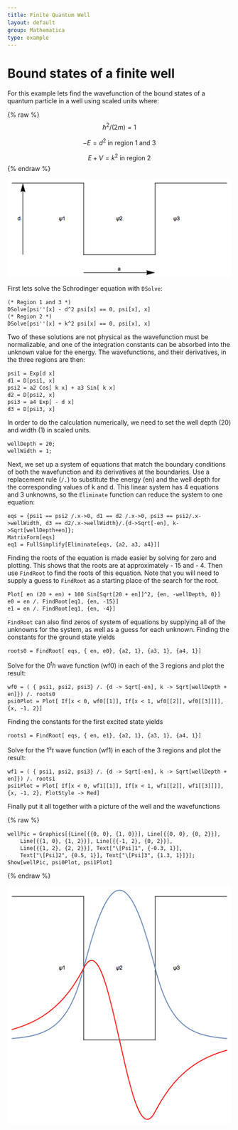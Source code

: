 ```yaml
---
title: Finite Quantum Well
layout: default
group: Mathematica
type: example
---
```


# Bound states of a finite well

For this example lets find the wavefunction of the bound states of a quantum particle in a well using scaled units where:

{% raw %}
$$ \hbar^2/(2m)=1 $$

$$ -E=d^2 \text{ in region 1 and 3} $$

$$ E+V=k^2 \text{ in region 2} $$
{% endraw %}

![Quantum Well](/mathematica/media/quantum_well.png "Quantum Finite Well")

First lets solve the Schrodinger equation with `DSolve`:

```
(* Region 1 and 3 *)
DSolve[psi''[x] - d^2 psi[x] == 0, psi[x], x]
(* Region 2 *)
DSolve[psi''[x] + k^2 psi[x] == 0, psi[x], x]
```

Two of these solutions are not physical as the wavefunction must be normalizable, and one of the integration constants can be absorbed into the unknown value for the energy. The wavefunctions, and their derivatives, in the three regions are then:

```
psi1 = Exp[d x]
d1 = D[psi1, x]
psi2 = a2 Cos[ k x] + a3 Sin[ k x]
d2 = D[psi2, x]
psi3 = a4 Exp[ - d x]
d3 = D[psi3, x]
```

In order to do the calculation numerically, we need to set the well depth (20) and width (1) in scaled units.

```
wellDepth = 20;
wellWidth = 1;
```

Next, we set up a system of equations that match the boundary conditions of both the wavefunction and its derivatives at the boundaries. Use a replacement rule (`/.`) to substitute the energy (en) and the well depth for the corresponding values of k and d. This linear system has 4 equations and 3 unknowns, so the `Eliminate` function can reduce the system to one equation:

```
eqs = {psi1 == psi2 /.x->0, d1 == d2 /.x->0, psi3 == psi2/.x->wellWidth, d3 == d2/.x->wellWidth}/.{d->Sqrt[-en], k->Sqrt[wellDepth+en]};
MatrixForm[eqs]
eq1 = FullSimplify[Eliminate[eqs, {a2, a3, a4}]]
```

Finding the roots of the equation is made easier by solving for zero and plotting. This shows that the roots are at approximately - 15 and - 4. Then use `FindRoot` to find the roots of this equation. Note that you will need to supply a guess to `FindRoot` as a starting place of the search for the root.

```
Plot[ en (20 + en) + 100 Sin[Sqrt[20 + en]]^2, {en, -wellDepth, 0}]
e0 = en /. FindRoot[eq1, {en, -15}]
e1 = en /. FindRoot[eq1, {en, -4}]
```

`FindRoot` can also find zeros of system of equations by supplying all of the unknowns for the system, as well as a guess for each unknown. Finding the constants for the ground state yields

```
roots0 = FindRoot[ eqs, { en, e0}, {a2, 1}, {a3, 1}, {a4, 1}]
```

Solve for the $0^th$ wave function (wf0) in each of the 3 regions and plot the result:

```
wf0 = ( { psi1, psi2, psi3} /. {d -> Sqrt[-en], k -> Sqrt[wellDepth + en]}) /. roots0
psi0Plot = Plot[ If[x < 0, wf0[[1]], If[x < 1, wf0[[2]], wf0[[3]]]], {x, -1, 2}]
```

Finding the constants for the first excited state yields

```
roots1 = FindRoot[ eqs, { en, e1}, {a2, 1}, {a3, 1}, {a4, 1}]
```

Solve for the $1^st$ wave function (wf1) in each of the 3 regions and plot the result:

```
wf1 = ( { psi1, psi2, psi3} /. {d -> Sqrt[-en], k -> Sqrt[wellDepth + en]}) /. roots1
psi1Plot = Plot[ If[x < 0, wf1[[1]], If[x < 1, wf1[[2]], wf1[[3]]]], {x, -1, 2}, PlotStyle -> Red]
```

Finally put it all together with a picture of the well and the wavefunctions

{% raw %} 
```
wellPic = Graphics[{Line[{{0, 0}, {1, 0}}], Line[{{0, 0}, {0, 2}}], 
    Line[{{1, 0}, {1, 2}}], Line[{{-1, 2}, {0, 2}}], 
    Line[{{1, 2}, {2, 2}}], Text["\[Psi]1", {-0.3, 1}], 
    Text["\[Psi]2", {0.5, 1}], Text["\[Psi]3", {1.3, 1}]}];
Show[wellPic, psi0Plot, psi1Plot]
```
{% endraw %}

![Quantum Well Final](/mathematica/media/quantum_well_final.png "Quantum Finite Well with Solutions")
